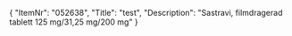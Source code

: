 {
  "ItemNr": "052638",
  "Title": "test",
  "Description": "Sastravi, filmdragerad tablett 125 mg/31,25 mg/200 mg"
}